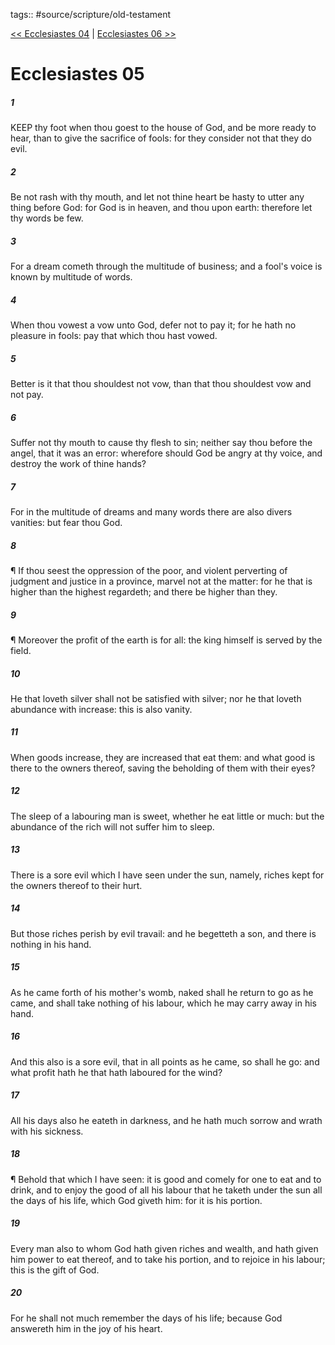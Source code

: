 tags:: #source/scripture/old-testament

[<< Ecclesiastes 04](/Old_Testament/21_Ecclesiastes/Ecclesiastes_04.md) | [Ecclesiastes 06 >>](/Old_Testament/21_Ecclesiastes/Ecclesiastes_06.md)

# Ecclesiastes 05

##### 1

KEEP thy foot when thou goest to the house of God, and be more ready to hear, than to give the sacrifice of fools: for they consider not that they do evil.

##### 2

Be not rash with thy mouth, and let not thine heart be hasty to utter any thing before God: for God is in heaven, and thou upon earth: therefore let thy words be few.

##### 3

For a dream cometh through the multitude of business; and a fool's voice is known by multitude of words.

##### 4

When thou vowest a vow unto God, defer not to pay it; for he hath no pleasure in fools: pay that which thou hast vowed.

##### 5

Better is it that thou shouldest not vow, than that thou shouldest vow and not pay.

##### 6

Suffer not thy mouth to cause thy flesh to sin; neither say thou before the angel, that it was an error: wherefore should God be angry at thy voice, and destroy the work of thine hands?

##### 7

For in the multitude of dreams and many words there are also divers vanities: but fear thou God.

##### 8

¶ If thou seest the oppression of the poor, and violent perverting of judgment and justice in a province, marvel not at the matter: for he that is higher than the highest regardeth; and there be higher than they.

##### 9

¶ Moreover the profit of the earth is for all: the king himself is served by the field.

##### 10

He that loveth silver shall not be satisfied with silver; nor he that loveth abundance with increase: this is also vanity.

##### 11

When goods increase, they are increased that eat them: and what good is there to the owners thereof, saving the beholding of them with their eyes?

##### 12

The sleep of a labouring man is sweet, whether he eat little or much: but the abundance of the rich will not suffer him to sleep.

##### 13

There is a sore evil which I have seen under the sun, namely, riches kept for the owners thereof to their hurt.

##### 14

But those riches perish by evil travail: and he begetteth a son, and there is nothing in his hand.

##### 15

As he came forth of his mother's womb, naked shall he return to go as he came, and shall take nothing of his labour, which he may carry away in his hand.

##### 16

And this also is a sore evil, that in all points as he came, so shall he go: and what profit hath he that hath laboured for the wind?

##### 17

All his days also he eateth in darkness, and he hath much sorrow and wrath with his sickness.

##### 18

¶ Behold that which I have seen: it is good and comely for one to eat and to drink, and to enjoy the good of all his labour that he taketh under the sun all the days of his life, which God giveth him: for it is his portion.

##### 19

Every man also to whom God hath given riches and wealth, and hath given him power to eat thereof, and to take his portion, and to rejoice in his labour; this is the gift of God.

##### 20

For he shall not much remember the days of his life; because God answereth him in the joy of his heart.

